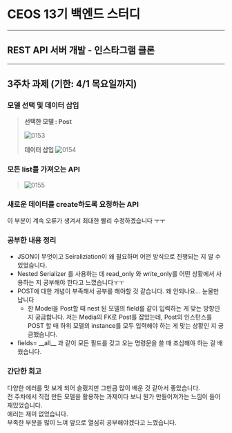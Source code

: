 # CEOS 13기 백엔드 스터디
<hr>

## REST API 서버 개발 - 인스타그램 클론

<hr>

## 3주차 과제 (기한: 4/1 목요일까지)
### 모델 선택 및 데이터 삽입

>**선택한 모델 : Post**
> 
>![0153](https://user-images.githubusercontent.com/78783840/113311601-72eb1400-9344-11eb-9c8b-ce9955d17526.png)
>
>**데이터 삽입**
>![0154](https://user-images.githubusercontent.com/78783840/113316100-f1e24b80-9348-11eb-9a2e-242c00cb0c89.png) 

### 모든 list를 가져오는 API
>![0155](https://user-images.githubusercontent.com/78783840/113316333-2ce47f00-9349-11eb-9419-13ff81b867e5.png)

### 새로운 데이터를 create하도록 요청하는 API
이 부분이 계속 오류가 생겨서 최대한 빨리 수정하겠습니다 ㅜㅜ

### 공부한 내용 정리
* JSON이 무엇이고 Seiraliziation이 왜 필요하며 어떤 방식으로 진행되는 지 알 수 있었습니다.
* Nested Serializer 를 사용하는 데 read_only 와 write_only를 어떤 상황에서 사용하는 지 공부해야 한다고 느꼈습니다ㅜㅜ
* POST에 대한 개념이 부족해서 공부를 해야할 것 같습니다. 왜 안되나요... 눈물만 납니다
    * 한 Model을 Post할 때 nest 된 모델의 field를 같이 입력하는 게 맞는 방향인 지 궁금합니다. 
      저는 Media의 FK로 Post를 잡았는데, Post의 인스턴스를 POST 할 때 하위 모델의 instance를 
      모두 입력해야 하는 게 맞는 상황인 지 궁금했습니다.
* fields= \_\_all__ 과 같이 모든 필드를 갖고 오는 명령문을 쓸 때 조심해야 하는 걸 배웠습니다.      

### 간단한 회고
다양한 에러를 맛 보게 되어 슬펐지만 그만큼 많이 배운 것 같아서 좋았습니다.  
전 주차에서 직접 만든 모델을 활용하는 과제이다 보니 뭔가 만들어져가는 느낌이 들어 재밌었습니다.  
에러는 재미 없었습니다.  
부족한 부분을 많이 느껴 앞으로 열심히 공부해야겠다고 느꼈습니다.
